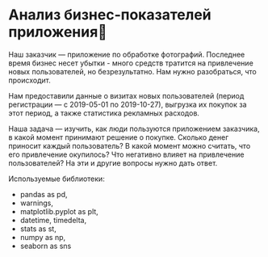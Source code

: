 # Анализ бизнес-показателей приложения📱
Наш заказчик — приложение по обработке фотографий. Последнее время  бизнес несет убытки - много средств тратится на привлечение новых пользователей, но безрезультатно. Нам нужно разобраться, что происходит.

Нам предоставили данные о визитах новых пользователей (период регистрации — с 2019-05-01 по 2019-10-27), выгрузка их покупок за этот период, а также статистика рекламных расходов.

Наша задача — изучить, как люди пользуются приложением заказчика, в какой момент принимают решение о покупке. Сколько денег приносит каждый пользователь? В какой момент можно считать, что его привлечение окупилось? Что негативно влияет на привлечение пользователей?
На эти и другие вопросы нужно дать ответ.

Используемые библиотеки:
+ pandas as pd,
+ warnings,
+ matplotlib.pyplot as plt,
+ datetime, timedelta,
+ stats as st,
+ numpy as np,
+ seaborn as sns
